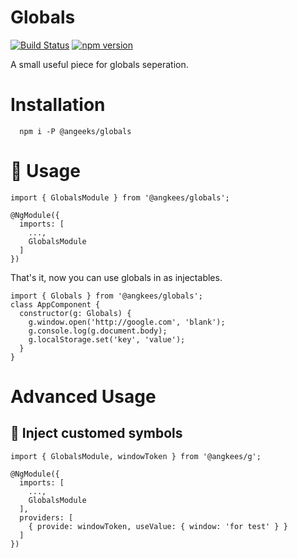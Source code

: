 # Globals

[![Build Status](https://travis-ci.org/angeeks/globals.svg?branch=master)](https://travis-ci.org/angeeks/globals)
[![npm version](https://badge.fury.io/js/%40angeeks%2Ftesting.svg)](https://www.npmjs.com/package/@angeeks/globals)

A small useful piece for globals seperation.

# Installation

```
  npm i -P @angeeks/globals
```

# :construction: Usage

```
import { GlobalsModule } from '@angkees/globals';

@NgModule({
  imports: [
    ...,
    GlobalsModule
  ]
})
```

That's it, now you can use globals in as injectables.

```
import { Globals } from '@angkees/globals';
class AppComponent {
  constructor(g: Globals) {
    g.window.open('http://google.com', 'blank');
    g.console.log(g.document.body);
    g.localStorage.set('key', 'value');
  }
}
```

# Advanced Usage

## :construction: Inject customed symbols


```
import { GlobalsModule, windowToken } from '@angkees/g';

@NgModule({
  imports: [
    ...,
    GlobalsModule
  ],
  providers: [
    { provide: windowToken, useValue: { window: 'for test' } }
  ]
})
```
